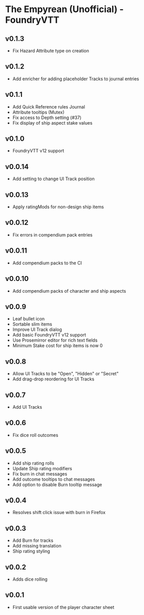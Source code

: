 # The Empyrean (Unofficial) - FoundryVTT

## v0.1.3

- Fix Hazard Attribute type on creation

## v0.1.2

- Add enricher for adding placeholder Tracks to journal entries

## v0.1.1

- Add Quick Reference rules Journal
- Attribute tooltips (Mutex)
- Fix access to Depth setting (#37)
- Fix display of ship aspect stake values

## v0.1.0

- FoundryVTT v12 support

## v0.0.14

- Add setting to change UI Track position

## v0.0.13

- Apply ratingMods for non-design ship items

## v0.0.12

- Fix errors in compendium pack entries

## v0.0.11

- Add compendium packs to the CI

## v0.0.10

- Add compendium packs of character and ship aspects

## v0.0.9

- Leaf bullet icon
- Sortable slim items
- Improve UI Track dialog
- Add basic FoundryVTT v12 support
- Use Prosemirror editor for rich text fields
- Minimum Stake cost for ship items is now 0

## v0.0.8

- Allow UI Tracks to be "Open", "Hidden" or "Secret"
- Add drag-drop reordering for UI Tracks

## v0.0.7

- Add UI Tracks

## v0.0.6

- Fix dice roll outcomes

## v0.0.5

- Add ship rating rolls
- Update Ship rating modifiers
- Fix burn in chat messages
- Add outcome tooltips to chat messages
- Add option to disable Burn tooltip message

## v0.0.4

- Resolves shift click issue with burn in Firefox

## v0.0.3

- Add Burn for tracks
- Add missing translation
- Ship rating styling

## v0.0.2

- Adds dice rolling

## v0.0.1

- First usable version of the player character sheet
